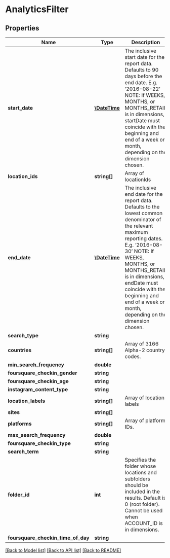 # AnalyticsFilter

## Properties
Name | Type | Description | Notes
------------ | ------------- | ------------- | -------------
**start_date** | [**\DateTime**](Date.md) | The inclusive start date for the report data.  Defaults to 90 days before the end date. E.g. ‘2016-08-22’ NOTE: If WEEKS, MONTHS, or MONTHS_RETAIL is in dimensions, startDate must coincide with the beginning and end of a week or month, depending on the dimension chosen. | [optional] 
**location_ids** | **string[]** | Array of locationIds | [optional] 
**end_date** | [**\DateTime**](Date.md) | The inclusive end date for the report data.  Defaults to the lowest common denominator of the relevant maximum reporting dates. E.g. ‘2016-08-30’ NOTE: If WEEKS, MONTHS, or MONTHS_RETAIL is in dimensions, endDate must coincide with the beginning and end of a week or month, depending on the dimension chosen. | [optional] 
**search_type** | **string** |  | [optional] 
**countries** | **string[]** | Array of 3166 Alpha-2 country codes. | [optional] 
**min_search_frequency** | **double** |  | [optional] 
**foursquare_checkin_gender** | **string** |  | [optional] 
**foursquare_checkin_age** | **string** |  | [optional] 
**instagram_content_type** | **string** |  | [optional] 
**location_labels** | **string[]** | Array of location labels | [optional] 
**sites** | **string[]** |  | [optional] 
**platforms** | **string[]** | Array of platform IDs. | [optional] 
**max_search_frequency** | **double** |  | [optional] 
**foursquare_checkin_type** | **string** |  | [optional] 
**search_term** | **string** |  | [optional] 
**folder_id** | **int** | Specifies the folder whose locations and subfolders should be included in the results. Default is 0 (root folder). Cannot be used when ACCOUNT_ID is in dimensions. | [optional] 
**foursquare_checkin_time_of_day** | **string** |  | [optional] 

[[Back to Model list]](../README.md#documentation-for-models) [[Back to API list]](../README.md#documentation-for-api-endpoints) [[Back to README]](../README.md)


